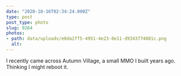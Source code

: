 ```yaml
---
date: "2020-10-16T02:34:24.000Z"
type: post 
post_type: photo
slug: 9264
photos: 
- path: data/uploads/e0da2ff5-4951-4e23-8e11-d9343774081c.png
  alt: 
---
```

I recently came across Autumn Village, a small MMO I built years ago. Thinking I might reboot it. 
